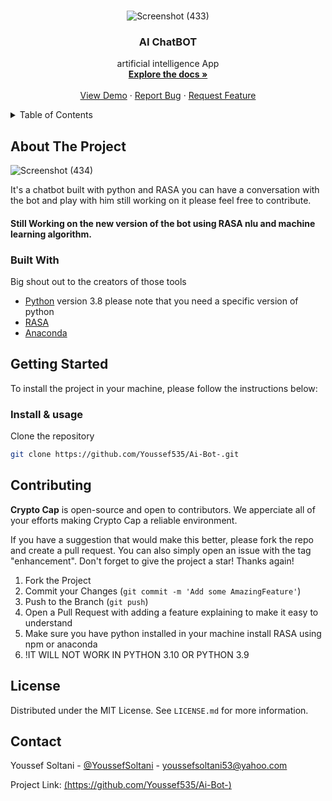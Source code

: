 <div id="top"></div>

<!-- PROJECT LOGO -->
<br />
<div align="center">

  <a href="https://github.com/Youssef535/Ai-Bot-"></a>
  ![Screenshot (433)](https://user-images.githubusercontent.com/82522735/205445239-e146dae7-1d77-48cd-9803-f532132ce432.png)
  <h3 align="center">AI ChatBOT</h3>

  <p align="center">
     artificial intelligence App 
    <br />
    <a href="https://rasa.com/docs/"><strong>Explore the docs »</strong></a>
    <br />
    <br />
    <a href="">View Demo</a>
    ·
    <a href='https://github.com/Youssef535/Ai-Bot-/issues'>Report Bug</a>
    ·
    <a href="https://github.com/Youssef535/Ai-Bot-/pulls">Request Feature</a>
  </p>
</div>

<!-- TABLE OF CONTENTS -->
<details>
  <summary>Table of Contents</summary>
  <ol>
    <li>
      <a href="#about-the-project">About The Project</a>
      <ul>
        <li><a href="#built-with">Built With</a></li>
      </ul>
    </li>
    <li>
      <a href="#structure">Structure</a>
    </li>
    <li>
      <a href="#getting-started">Getting Started</a>
      <ul>
        <li><a href="#installation">Installation & usage</a></li>
      </ul>
    </li>
    <li><a href="#contributing">Contributing</a></li>
    <li><a href="#license">License</a></li>
    <li><a href="#contact">Contact</a></li>
  </ol>
</details>

<!-- ABOUT THE PROJECT -->
## About The Project
![Screenshot (434)](https://user-images.githubusercontent.com/82522735/205445175-be3dde55-1d0b-4a3a-8ca0-35916c21cf35.png)


It's a chatbot built with python and RASA you can have a conversation with the bot and play with him still working on it please feel free to contribute.
#### Still Working on the new version of the bot using RASA nlu and machine learning algorithm.
### Built With

Big shout out to the creators of those tools

* [Python](https://www.python.org/) version 3.8 please note that you need a specific version of python
* [RASA](https://rasa.com/docs/)
* [Anaconda](https://www.anaconda.com/)



<!-- GETTING STARTED -->
## Getting Started

To install the project in your machine, please follow the instructions below:

### Install & usage

Clone the repository
  ```sh
  git clone https://github.com/Youssef535/Ai-Bot-.git
  ```
  
<!-- CONTRIBUTING -->
## Contributing

**Crypto Cap** is open-source and open to contributors. We apperciate all of your efforts making Crypto Cap a reliable environment.

If you have a suggestion that would make this better, please fork the repo and create a pull request. You can also simply open an issue with the tag "enhancement".
Don't forget to give the project a star! Thanks again!

1. Fork the Project
3. Commit your Changes (`git commit -m 'Add some AmazingFeature'`)
4. Push to the Branch (`git push`)
5. Open a Pull Request with adding a feature explaining to make it easy to understand
6. Make sure you have python installed in your machine install RASA using npm or anaconda 
7.  !IT WILL NOT WORK IN PYTHON 3.10 OR PYTHON 3.9

<!-- LICENSE -->
## License

Distributed under the MIT License. See `LICENSE.md` for more information.

<!-- CONTACT -->
## Contact

Youssef Soltani - [@YoussefSoltani](https://twitter.com/Youssef60459694) - youssefsoltani53@yahoo.com

Project Link: [(https://github.com/Youssef535/Ai-Bot-)](https://github.com/Youssef535/Ai-Bot-)
